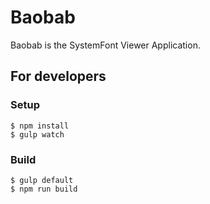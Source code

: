 # Baobab

Baobab is the SystemFont Viewer Application.

## For developers

### Setup

```
$ npm install
$ gulp watch
```

### Build

```
$ gulp default
$ npm run build
```
